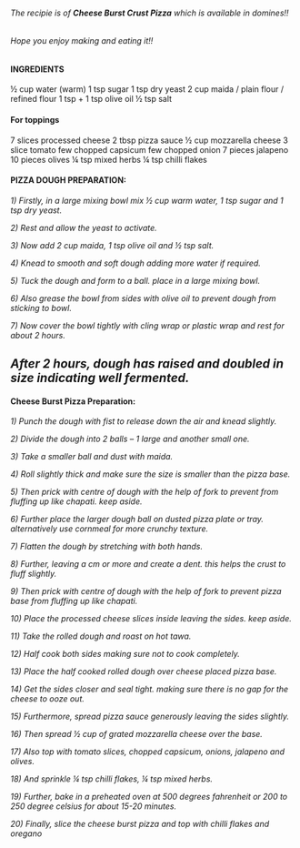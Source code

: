 ###### The recipie is of **Cheese Burst Crust Pizza** which is available in domines!!


###### Hope you enjoy making and eating it!!


#### **INGREDIENTS**

½ cup water (warm)
1 tsp sugar
1 tsp dry yeast
2 cup maida / plain flour / refined flour
1 tsp + 1 tsp olive oil
½ tsp salt

#### **For toppings**

7 slices processed cheese
2 tbsp pizza sauce
½ cup mozzarella cheese
3 slice tomato
few chopped capsicum
few chopped onion
7 pieces jalapeno
10 pieces olives
¼ tsp mixed herbs
¼ tsp chilli flakes






#### **PIZZA DOUGH PREPARATION:**

*1) Firstly, in a large mixing bowl mix ½ cup warm water, 1 tsp sugar and 1 tsp dry yeast.*

*2) Rest and allow the yeast to activate.*

*3) Now add 2 cup maida, 1 tsp olive oil and ½ tsp salt.*
 
*4) Knead to smooth and soft dough adding more water if required.*
 
*5) Tuck the dough and form to a ball. place in a large mixing bowl.*
 
*6) Also grease the bowl from sides with olive oil to prevent dough from sticking to bowl.*
 
*7) Now cover the bowl tightly with cling wrap or plastic wrap and rest for about 2 hours.*
 
## *After 2 hours, dough has raised and doubled in size indicating well fermented.* 
 
#### **Cheese Burst Pizza Preparation:**

*1) Punch the dough with fist to release down the air and knead slightly.*

*2) Divide the dough into 2 balls – 1 large and another small one.*

*3) Take a smaller ball and dust with maida.*

*4) Roll slightly thick and make sure the size is smaller than the pizza base.*

*5) Then prick with centre of dough with the help of fork to prevent from fluffing up like chapati. keep aside.*

*6) Further place the larger dough ball on dusted pizza plate or tray. alternatively use cornmeal for more crunchy texture.*

*7) Flatten the dough by stretching with both hands.*

*8) Further, leaving a cm or more and create a dent. this helps the crust to fluff slightly.*

*9) Then prick with centre of dough with the help of fork to prevent pizza base from fluffing up like chapati.*

*10) Place the processed cheese slices inside leaving the sides. keep aside.*

*11) Take the rolled dough and roast on hot tawa.*

*12) Half cook both sides making sure not to cook completely.*

*13) Place the half cooked rolled dough over cheese placed pizza base.*

*14) Get the sides closer and seal tight. making sure there is no gap for the cheese to ooze out.*

*15) Furthermore, spread pizza sauce generously leaving the sides slightly.*

*16) Then spread ½ cup of grated mozzarella cheese over the base.*

*17) Also top with tomato slices, chopped capsicum, onions, jalapeno and olives.*

*18) And sprinkle ¼ tsp chilli flakes, ¼ tsp mixed herbs.*

*19) Further, bake in a preheated oven at 500 degrees fahrenheit or 200 to 250 degree celsius for about 15-20 minutes.*

*20) Finally, slice the cheese burst pizza and top with chilli flakes and oregano*






